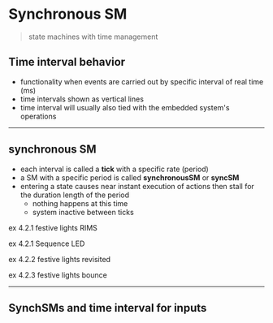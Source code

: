 # Synchronous SM

> state machines with time management

## Time interval behavior

- functionality when events are carried out by specific interval of real time (ms)
- time intervals shown as vertical lines
- time interval will usually also tied with the embedded system's operations

---

## synchronous SM

- each interval is called a **tick** with a specific rate (period)
- a SM with a specific period is called **synchronousSM** or **syncSM**
- entering a state causes near instant execution of actions then stall for the duration length of the period
  - nothing happens at this time
  - system inactive between ticks


ex 4.2.1 festive lights RIMS

ex 4.2.1 Sequence LED

ex 4.2.2 festive lights revisited

ex 4.2.3 festive lights bounce

---

## SynchSMs and time interval for inputs
